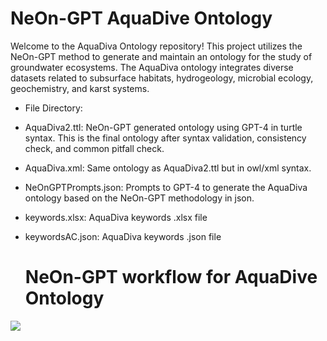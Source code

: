 # NeOn-GPT AquaDive Ontology

Welcome to the AquaDiva Ontology repository! This project utilizes the NeOn-GPT method to generate and maintain an ontology for the study of groundwater ecosystems. The AquaDiva ontology integrates diverse datasets related to subsurface habitats, hydrogeology, microbial ecology, geochemistry, and karst systems.

- File Directory:
- AquaDiva2.ttl: NeOn-GPT generated ontology using GPT-4 in turtle syntax. This is the final ontology after syntax validation, consistency check, and common pitfall check.
- AquaDiva.xml: Same ontology as AquaDiva2.ttl but in owl/xml syntax.
- NeOnGPTPrompts.json: Prompts to GPT-4 to generate the AquaDiva ontology based on the NeOn-GPT methodology in json.
- keywords.xlsx: AquaDiva keywords .xlsx file
- keywordsAC.json: AquaDiva keywords .json file

  # NeOn-GPT workflow for AquaDive Ontology

<a href="https://i.ibb.co/ZY4ZwmN/Neon-GPTNadeen-Fathallah-pptx-2.png" />
<img src="https://i.ibb.co/ZY4ZwmN/Neon-GPTNadeen-Fathallah-pptx-2.png" />
